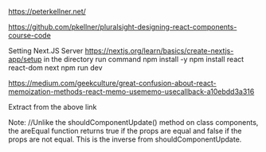 https://peterkellner.net/

https://github.com/pkellner/pluralsight-designing-react-components-course-code


Setting Next.JS Server
https://nextjs.org/learn/basics/create-nextjs-app/setup
in the directory run command
npm install -y
npm install react react-dom next
npm run dev


https://medium.com/geekculture/great-confusion-about-react-memoization-methods-react-memo-usememo-usecallback-a10ebdd3a316

Extract from the above link

Note:
//Unlike the shouldComponentUpdate() method on class components, the areEqual function returns true if the props are equal and false if the props are not equal. This is the inverse from shouldComponentUpdate.